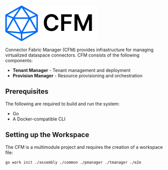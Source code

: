 ![](./docs/logo/cfm.small.logo.svg)

Connector Fabric Manager (CFM) provides infrastructure for managing virtualized dataspace connectors. CFM consists of
the following components:

- **Tenant Manager** - Tenant management and deployment
- **Provision Manager** - Resource provisioning and orchestration

## Prerequisites

The following are required to build and run the system:

- Go
- A Docker-compatible CLI

## Setting up the Workspace

The CFM is a multimodule project and requires the creation of a workspace file:

```bash
go work init ./assembly ./common ./pmanager ./tmanager ./e2e
```


